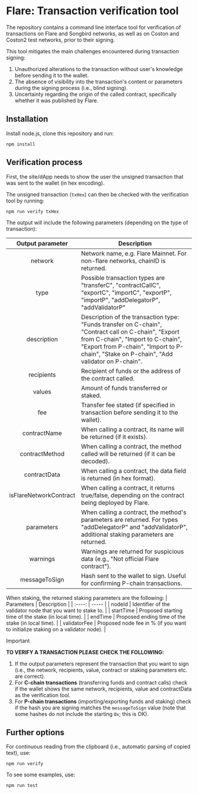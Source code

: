 # Flare: Transaction verification tool

The repository contains a command line interface tool for verification of transactions on Flare and Songbird networks, as well as on Coston and Coston2 test networks, prior to their signing.

This tool mitigates the main challenges encountered during transaction signing:
1. Unauthorized alterations to the transaction without user's knowledge before sending it to the wallet.
2. The absence of visibility into the transaction's content or parameters during the signing process (i.e., blind signing).
3. Uncertainty regarding the origin of the called contract, specifically whether it was published by Flare.

## Installation

Install node.js, clone this repository and run:
```
npm install
```

## Verification process

First, the site/dApp needs to show the user the unsigned transaction that was sent to the wallet (in hex encoding).

The unsigned transaction (`txHex`) can then be checked with the verification tool by running:
```
npm run verify txHex
```
The output will include the following parameters (depending on the type of transaction):

| Output parameter | Description |
| :----: | ----- | 
| network 					      | Network name, e.g. Flare Mainnet. For non-flare networks, chainID is returned. |
| type 						        | Possible transaction types are "transferC", "contractCallC", "exportC", "importC", "exportP", "importP", "addDelegatorP", "addValidatorP" |
| description 				    | Description of the transaction type: "Funds transfer on C-chain", "Contract call on C-chain", "Export from C-chain", "Import to C-chain", "Export from P-chain", "Import to P-chain", "Stake on P-chain", "Add validator on P-chain". |                 
| recipients  				    | Recipient of funds or the address of the contract called. |
| values      				    | Amount of funds transferred or staked. |
| fee         				    | Transfer fee stated (if specified in transaction before sending it to the wallet).  |              
| contractName      		  | When calling a contract, its name will be returned (if it exists).  |               	
| contractMethod   			  | When calling a contract, the method called will be returned (if it can be decoded). |                  
| contractData      		  | When calling a contract, the data field is returned (in hex format). |
| isFlareNetworkContract 	| When calling a contract, it returns true/false, depending on the contract being deployed by Flare. |
| parameters				      | When calling a contract, the method's parameters are returned. For types "addDelegatorP" and "addValidatorP", additional staking parameters are returned. |
| warnings					      | Warnings are returned for suspicious data (e.g., "Not official Flare contract"). |
| messageToSign	  			  | Hash sent to the wallet to sign. Useful for confirming P-chain transactions. |

When staking, the returned staking parameters are the following:
| Parameters | Description |
| :----: | ----- | 
| nodeId | Identifier of the validator node that you want to stake to. |
| startTime | Proposed starting time of the stake (in local time). |
| endTime | Proposed ending time of the stake (in local time). |
| validatorFee | Proposed node fee in % (if you want to initialize staking on a validator node). |

> [!IMPORTANT]
> **TO VERIFY A TRANSACTION PLEASE CHECK THE FOLLOWING:**
> 1. If the output parameters represent the transaction that you want to sign (i.e., the network, recipients, value, contract or staking parameters etc. are correct).
> 2. For **C-chain transactions** (transferring funds and contract calls) check if the wallet shows the same network, recipients, value and contractData as the verification tool.
> 3. For **P-chain transactions** (importing/exporting funds and staking) check if the hash you are signing matches the `messageToSign` value (note that some hashes do not include the starting `0x`; this is OK).

## Further options

For continuous reading from the clipboard (i.e., automatic parsing of copied text), use:
```
npm run verify
```

To see some examples, use:
```
npm run test
```
